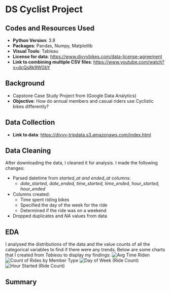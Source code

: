 # DS Cyclist Project

## Codes and Resources Used
* **Python Version**: 3.8
* **Packages**: Pandas, Numpy, Matplotlib
* **Visual Tools**: Tableau
* **License for data**: https://www.divvybikes.com/data-license-agreement
* **Link to combining multiple CSV files**: https://www.youtube.com/watch?v=dcQs8k9WGbY

## Background
* Capstone Case Study Project from (Google Data Analytics)
* **Objective**: How do annual members and casual riders use Cyclistic bikes differently?

## Data Collection
* **Link to data**: https://divvy-tripdata.s3.amazonaws.com/index.html

## Data Cleaning
After downloading the data,  I cleaned it for analysis. I made the following changes:

* Parsed datetime from *started_at and ended_at* columns:
  * *date_started, date_ended, time_started, time_ended, hour_started, hour_ended*  
* Columns created: 
    * Time spent riding bikes
    * Specified the day of the week for the ride
    * Determined if the ride was on a weekend
* Dropped duplicates and *NA* values from data

## EDA
I analysed the distributions of the data and the value counts of all the categorical variables to find if there were any trends. Below are some charts that I created from *Tableau* to display my findings:
![Avg Time Riden](https://user-images.githubusercontent.com/91089401/139720904-354106d0-1359-4f79-b6ca-d0182f7dbba9.png)
![Count of Rides by Member Type](https://user-images.githubusercontent.com/91089401/139720951-6db83f21-6afa-4247-b82b-81a2e1753e1d.png)
![Day of Week (Ride Count)](https://user-images.githubusercontent.com/91089401/139720972-40fdcb6c-e4be-43f7-a2e5-19a89a11159e.png)
![Hour Started (Ride Count)](https://user-images.githubusercontent.com/91089401/139720990-8055cb23-337e-4e44-9524-9496be0e98fb.png)

## Summary
